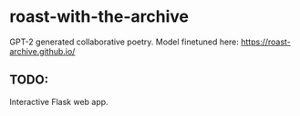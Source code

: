# roast-with-the-archive
GPT-2 generated collaborative poetry. Model finetuned here: https://roast-archive.github.io/

## TODO:
Interactive Flask web app.
